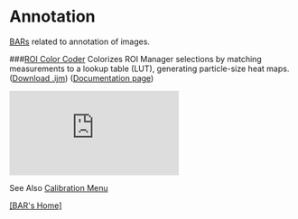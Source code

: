 # Annotation

[BARs](../README.md#scripts) related to annotation of images.

###[ROI Color Coder](./ROI_Color_Coder.ijm)
   Colorizes ROI Manager selections by matching measurements to a lookup table (LUT),
   generating particle-size heat maps.
   ([Download .ijm](./ROI_Color_Coder.ijm?raw=true))
   ([Documentation page][RCC page])

   [![][RCC image]][RCC page]

   See Also [Calibration Menu](../Tools/README.md#calibration-menu)


[ [BAR's Home] ](../README.md#scripts)

[RCC page]: http://imagejdocu.tudor.lu/doku.php?id=macro:roi_color_coder
[RCC image]: http://imagejdocu.tudor.lu/lib/exe/fetch.php?cache=&media=macro:roicolorcoderoutput.png
